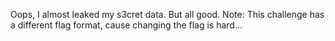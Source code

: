 Oops, I almost leaked my s3cret data. But all good.
Note: This challenge has a different flag format, cause changing the flag is hard...
